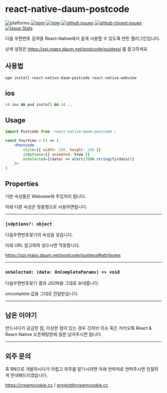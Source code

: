 
# react-native-daum-postcode

![platforms](https://img.shields.io/badge/platforms-Android%20%7C%20iOS-brightgreen.svg?style=flat-square&colorB=191A17)
[![npm](https://img.shields.io/npm/v/react-native-daum-postcode.svg?style=flat-square)](https://www.npmjs.com/package/react-native-daum-postcode)
[![npm](https://img.shields.io/npm/dm/react-native-daum-postcode.svg?style=flat-square&colorB=007ec6)](https://www.npmjs.com/package/react-native-daum-postcode)
[![github issues](https://img.shields.io/github/issues/trabricks/react-native-daum-postcode.svg?style=flat-square)](https://github.com/trabricks/react-native-daum-postcode/issues)
[![github closed issues](https://img.shields.io/github/issues-closed/trabricks/react-native-daum-postcode.svg?style=flat-square&colorB=44cc11)](https://github.com/trabricks/react-native-daum-postcode/issues?q=is%3Aissue+is%3Aclosed)
[![Issue Stats](https://img.shields.io/issuestats/i/github/trabricks/react-native-daum-postcode.svg?style=flat-square&colorB=44cc11)](http://github.com/trabricks/react-native-daum-postcode/issues)


다음 우편번호 검색을 React-Native에서 쉽게 사용할 수 있도록 만든 플러그인입니다.

상세 설정은 https://spi.maps.daum.net/postcode/guidessl 를 참고하세요


## 사용법

```bash
npm install react-native-daum-postcode react-native-webview
```

## ios
```bash
cd ios && pod install && cd ..
```

## Usage
```jsx
import Postcode from 'react-native-daum-postcode';

const YourView = () => (
    <Postcode
        style={{ width: 200, height: 200 }}
        jsOptions={{ animated: true }}
        onSelected={(data) => alert(JSON.stringify(data))}
    />
)
```

## Properties

기본 속성들은 Webview에 주입처리 됩니다.

아래 다른 속성은 맞춤형으로 사용하면됩니다.

---

### `jsOptions?: object`

다음우편번호찾기의 속성을 넣습니다.

아래 URL 참고하여 넣으시면 작동합니다.

https://spi.maps.daum.net/postcode/guidessl#attributes


---

### `onSelected: (data: OnCompleteParams) => void`

다음우편번호찾기 결과 JSON을 그대로 보내줍니다.

oncomplete 값을 그대로 전달받습니다.

---

## 남은 이야기

만드시다가 궁금한 점, 이상한 점이 있는 경우 깃허브 이슈 혹은 카카오톡 React & React-Native 오픈채팅방에 질문 남겨주시면 됩니다.

---

## 외주 문의

혹 RN으로 개발하시다가 어렵고 외주를 맡기시려면
아래 연락처로 연락주시면 친절하게 안내해드리겠습니다.

https://creamcookie.cc / project@creamcookie.cc


 
